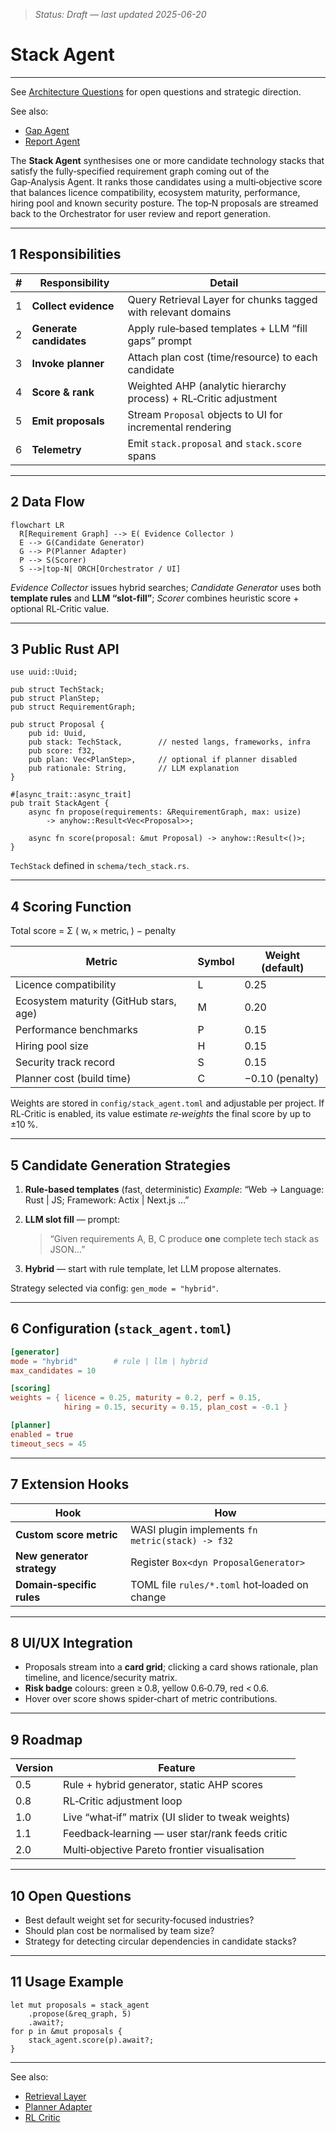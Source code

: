 > _Status: Draft — last updated 2025-06-20_

# Stack Agent

---

See [Architecture Questions](../architecture-and-component-guides/architecture-questions.md) for open questions and strategic direction.

See also:

- [Gap Agent](../component-details/gap-agent.md)
- [Report Agent](../component-details/report-agent.md)

The **Stack Agent** synthesises one or more candidate technology stacks that
satisfy the fully‑specified requirement graph coming out of the Gap‑Analysis
Agent. It ranks those candidates using a multi‑objective score that balances
licence compatibility, ecosystem maturity, performance, hiring pool and known
security posture. The top‑N proposals are streamed back to the Orchestrator
for user review and report generation.

---

## 1 Responsibilities

| #   | Responsibility          | Detail                                                           |
| --- | ----------------------- | ---------------------------------------------------------------- |
| 1   | **Collect evidence**    | Query Retrieval Layer for chunks tagged with relevant domains    |
| 2   | **Generate candidates** | Apply rule‑based templates + LLM “fill gaps” prompt              |
| 3   | **Invoke planner**      | Attach plan cost (time/resource) to each candidate               |
| 4   | **Score & rank**        | Weighted AHP (analytic hierarchy process) + RL‑Critic adjustment |
| 5   | **Emit proposals**      | Stream `Proposal` objects to UI for incremental rendering        |
| 6   | **Telemetry**           | Emit `stack.proposal` and `stack.score` spans                    |

---

## 2 Data Flow

```mermaid
flowchart LR
  R[Requirement Graph] --> E( Evidence Collector )
  E --> G(Candidate Generator)
  G --> P(Planner Adapter)
  P --> S(Scorer)
  S -->|top‑N| ORCH[Orchestrator / UI]
```

_Evidence Collector_ issues hybrid searches;
_Candidate Generator_ uses both **template rules** and **LLM “slot‑fill”**;
_Scorer_ combines heuristic score + optional RL‑Critic value.

---

## 3 Public Rust API

```rust,ignore
use uuid::Uuid;

pub struct TechStack;
pub struct PlanStep;
pub struct RequirementGraph;

pub struct Proposal {
    pub id: Uuid,
    pub stack: TechStack,        // nested langs, frameworks, infra
    pub score: f32,
    pub plan: Vec<PlanStep>,     // optional if planner disabled
    pub rationale: String,       // LLM explanation
}

#[async_trait::async_trait]
pub trait StackAgent {
    async fn propose(requirements: &RequirementGraph, max: usize)
        -> anyhow::Result<Vec<Proposal>>;

    async fn score(proposal: &mut Proposal) -> anyhow::Result<()>;
}
```

`TechStack` defined in `schema/tech_stack.rs`.

---

## 4 Scoring Function

Total score = Σ ( wᵢ × metricᵢ ) − penalty

| Metric                                 | Symbol | Weight (default) |
| -------------------------------------- | ------ | ---------------- |
| Licence compatibility                  | L      | 0.25             |
| Ecosystem maturity (GitHub stars, age) | M      | 0.20             |
| Performance benchmarks                 | P      | 0.15             |
| Hiring pool size                       | H      | 0.15             |
| Security track record                  | S      | 0.15             |
| Planner cost (build time)              | C      | −0.10 (penalty)  |

Weights are stored in `config/stack_agent.toml` and adjustable per project.
If RL‑Critic is enabled, its value estimate _re‑weights_ the final score by up
to ±10 %.

---

## 5 Candidate Generation Strategies

1. **Rule‑based templates** (fast, deterministic)
   _Example_: “Web → Language: Rust | JS; Framework: Actix | Next.js …”
2. **LLM slot fill** — prompt:

   > “Given requirements A, B, C produce **one** complete tech stack as JSON…”

3. **Hybrid** — start with rule template, let LLM propose alternates.

Strategy selected via config: `gen_mode = "hybrid"`.

---

## 6 Configuration (`stack_agent.toml`)

```toml
[generator]
mode = "hybrid"        # rule | llm | hybrid
max_candidates = 10

[scoring]
weights = { licence = 0.25, maturity = 0.2, perf = 0.15,
            hiring = 0.15, security = 0.15, plan_cost = -0.1 }

[planner]
enabled = true
timeout_secs = 45
```

---

## 7 Extension Hooks

| Hook                       | How                                              |
| -------------------------- | ------------------------------------------------ |
| **Custom score metric**    | WASI plugin implements `fn metric(stack) -> f32` |
| **New generator strategy** | Register `Box<dyn ProposalGenerator>`            |
| **Domain‑specific rules**  | TOML file `rules/*.toml` hot‑loaded on change    |

---

## 8 UI/UX Integration

- Proposals stream into a **card grid**; clicking a card shows rationale,
  plan timeline, and licence/security matrix.
- **Risk badge** colours: green ≥ 0.8, yellow 0.6‑0.79, red < 0.6.
- Hover over score shows spider‑chart of metric contributions.

---

## 9 Roadmap

| Version | Feature                                            |
| ------- | -------------------------------------------------- |
| 0.5     | Rule + hybrid generator, static AHP scores         |
| 0.8     | RL‑Critic adjustment loop                          |
| 1.0     | Live “what‑if” matrix (UI slider to tweak weights) |
| 1.1     | Feedback‑learning — user star/rank feeds critic    |
| 2.0     | Multi‑objective Pareto frontier visualisation      |

---

## 10 Open Questions

- Best default weight set for security‑focused industries?
- Should plan cost be normalised by team size?
- Strategy for detecting circular dependencies in candidate stacks?

---

## 11 Usage Example

```rust,ignore
let mut proposals = stack_agent
    .propose(&req_graph, 5)
    .await?;
for p in &mut proposals {
    stack_agent.score(p).await?;
}
```

---

See also:

- [Retrieval Layer](../component-details/retrieval-layer.md)
- [Planner Adapter](../component-details/planner-adapter.md)
- [RL Critic](../ai-sub-system-docs/rl-critic.md)
